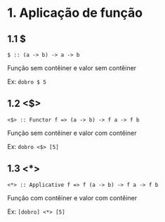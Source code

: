 # 1. Aplicação de função

## 1.1 $
`$ :: (a -> b) -> a -> b`

Função sem contêiner e valor sem contêiner

Ex: `dobro $ 5`

## 1.2 <$>

`<$> :: Functor f => (a -> b) -> f a -> f b`

Função sem contêiner e valor com contêiner

Ex: `dobro <$> [5]`

## 1.3 <*>

`<*> :: Applicative f => f (a -> b) -> f a -> f b`

Função com contêiner e valor com contêiner

Ex: `[dobro] <*> [5]`